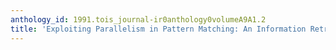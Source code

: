 ```yaml
---
anthology_id: 1991.tois_journal-ir0anthology0volumeA9A1.2
title: 'Exploiting Parallelism in Pattern Matching: An Information Retrieval Application'
---
```

